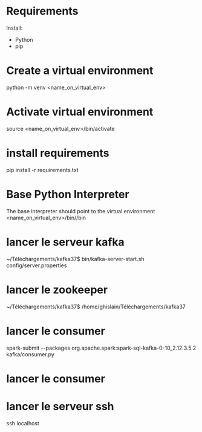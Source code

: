 # Requirements
Install:
* Python
* pip

# Create a virtual environment
python -m venv <name_on_virtual_env>

# Activate virtual environment
source <name_on_virtual_env>/bin/activate

# install requirements
pip install -r requirements.txt

# Base Python Interpreter
The base interpreter should point to the virtual environment
<name_on_virtual_env>/bin//bin

# lancer le serveur kafka
~/Téléchargements/kafka37$ bin/kafka-server-start.sh config/server.properties

# lancer le zookeeper
~/Téléchargements/kafka37$ /home/ghislain/Téléchargements/kafka37

# lancer le consumer
spark-submit --packages org.apache.spark:spark-sql-kafka-0-10_2.12:3.5.2 kafka/consumer.py

# lancer le consumer
# lancer le serveur ssh
ssh localhost